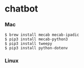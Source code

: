 chatbot
===========

### Mac
```
$ brew install mecab mecab-ipadic
$ pip3 install mecab-python3
$ pip3 install tweepy
$ pip3 install python-dotenv
```
### Linux
